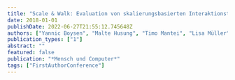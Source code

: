 ```yaml
---
title: "Scale & Walk: Evaluation von skalierungsbasierten Interaktionstechniken zur natürlichen Fortbewegung in VR"
date: 2018-01-01
publishDate: 2022-06-27T21:55:12.745648Z
authors: ["Yannic Boysen", "Malte Husung", "Timo Mantei", "Lisa Müller", "Joshua Schimmelpfennig", "Lukas Uzolas", "\textbfE. Langbehn\footnoteThis publication is based on a bachelor project. The students implemented", "ran the experiment under my supervision. I designed the experiment", "wrote the paper."]
publication_types: ["1"]
abstract: ""
featured: false
publication: "*Mensch und Computer*"
tags: ["FirstAuthorConference"]
---
```


